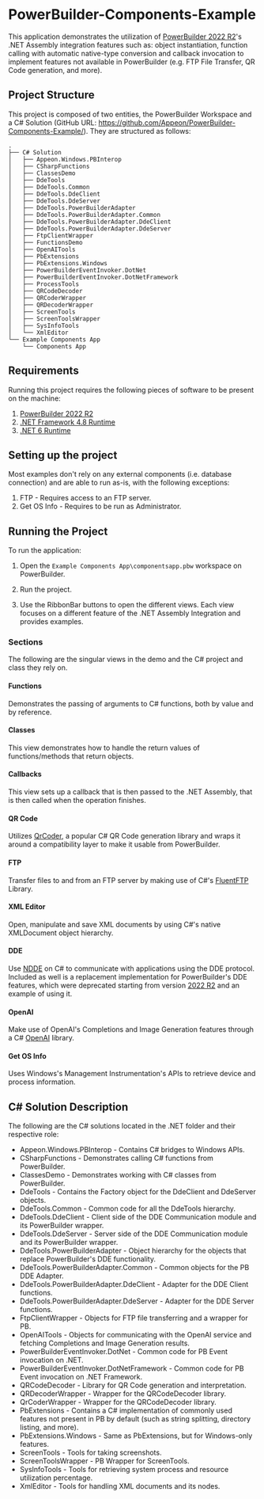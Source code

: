# PowerBuilder-Components-Example 

This application demonstrates the utilization of [PowerBuilder 2022 R2](https://www.appeon.com/products/powerbuilder)'s .NET Assembly integration features such as: object instantiation, function calling with automatic native-type conversion and callback invocation to implement features not available in PowerBuilder (e.g. FTP File Transfer, QR Code generation, and more).

## Project Structure

This project is composed of two entities, the PowerBuilder Workspace and a C# Solution (GitHub URL: https://github.com/Appeon/PowerBuilder-Components-Example/). They are structured as follows:

```
.
├── C# Solution
│   ├── Appeon.Windows.PBInterop
│   ├── CSharpFunctions
│   ├── ClassesDemo
│   ├── DdeTools
│   ├── DdeTools.Common
│   ├── DdeTools.DdeClient
│   ├── DdeTools.DdeServer
│   ├── DdeTools.PowerBuilderAdapter
│   ├── DdeTools.PowerBuilderAdapter.Common
│   ├── DdeTools.PowerBuilderAdapter.DdeClient
│   ├── DdeTools.PowerBuilderAdapter.DdeServer
│   ├── FtpClientWrapper
│   ├── FunctionsDemo
│   ├── OpenAITools
│   ├── PbExtensions
│   ├── PbExtensions.Windows
│   ├── PowerBuilderEventInvoker.DotNet
│   ├── PowerBuilderEventInvoker.DotNetFramework
│   ├── ProcessTools
│   ├── QRCodeDecoder
│   ├── QRCoderWrapper
│   ├── QRDecoderWrapper
│   ├── ScreenTools
│   ├── ScreenToolsWrapper
│   ├── SysInfoTools
│   └── XmlEditor
└── Example Components App
    └── Components App
```

## Requirements

Running this project requires the following pieces of software to be present on the machine:

1. [PowerBuilder 2022 R2](https://www.appeon.com/products/powerbuilder) 
2. [.NET Framework 4.8 Runtime ](https://dotnet.microsoft.com/en-us/download/dotnet-framework/net48) 
3. [.NET 6 Runtime](https://dotnet.microsoft.com/en-us/download/dotnet/6.0)

## Setting up the project

Most examples don't rely on any external components (i.e. database connection) and are able to run as-is, with the following exceptions:

1. FTP - Requires access to an FTP server.
2. Get OS Info - Requires to be run as Administrator.

## Running the Project

To run the application:

1. Open the `Example Components App\componentsapp.pbw` workspace on PowerBuilder.

2. Run the project.

3. Use the RibbonBar buttons to open the different views. Each view focuses on a different feature of the .NET Assembly Integration and provides examples.

### Sections

The following are the singular views in the demo and the C# project and class they rely on.

#### Functions

Demonstrates the passing of arguments to C# functions, both by value and by reference.

#### Classes

This view demonstrates how to handle the return values of functions/methods that return objects.

#### Callbacks

This view sets up a callback that is then passed to the .NET Assembly, that is then called when the operation finishes. 

#### QR Code

Utilizes [QrCoder](https://github.com/codebude/QRCoder), a popular C# QR Code generation library and wraps it around a compatibility layer to make it usable from PowerBuilder.

#### FTP

Transfer files to and from an FTP server by making use of C#'s [FluentFTP](https://github.com/robinrodricks/FluentFTP) Library.

#### XML Editor

Open, manipulate and save XML documents by using C#'s native XMLDocument object hierarchy.

#### DDE

Use [NDDE](https://github.com/anphonic/NDde) on C# to communicate with applications using the DDE protocol. Included as well is a replacement implementation for PowerBuilder's DDE features, which were deprecated starting from version [2022 R2](https://docs.appeon.com/pb/whats_new/Discontinued_Obsolete_features.html) and an example of using it.

#### OpenAI

Make use of OpenAI's Completions and Image Generation features through a C# [OpenAI](https://github.com/betalgo/openai) library.

#### Get OS Info

Uses Windows's Management Instrumentation's APIs to retrieve device and process information.

## C# Solution Description

The following are the C# solutions located in the .NET folder and their respective role:

- Appeon.Windows.PBInterop - Contains C# bridges to Windows APIs.
- CSharpFunctions - Demonstrates calling C# functions from PowerBuilder.
- ClassesDemo - Demonstrates working with C# classes from PowerBuilder.
- DdeTools - Contains the Factory object for the DdeClient and DdeServer objects.
- DdeTools.Common - Common code for all the DdeTools hierarchy.
- DdeTools.DdeClient - Client side of the DDE Communication module and its PowerBuilder wrapper.
- DdeTools.DdeServer - Server side of the DDE Communication module and its PowerBuilder wrapper.
- DdeTools.PowerBuilderAdapter - Object hierarchy for the objects that replace PowerBuilder's DDE functionality.
- DdeTools.PowerBuilderAdapter.Common - Common objects for the PB DDE Adapter.
- DdeTools.PowerBuilderAdapter.DdeClient - Adapter for the DDE Client functions.
- DdeTools.PowerBuilderAdapter.DdeServer - Adapter for the DDE Server functions.
- FtpClientWrapper - Objects for FTP file transferring and a wrapper for PB.
- OpenAITools - Objects for communicating with the OpenAI service and fetching Completions and Image Generation results.
- PowerBuilderEventInvoker.DotNet - Common code for PB Event invocation on .NET.
- PowerBuilderEventInvoker.DotNetFramework - Common code for PB Event invocation on .NET Framework.
- QRCodeDecoder - Library for QR Code generation and interpretation.
- QRDecoderWrapper - Wrapper for the QRCodeDecoder library.
- QrCoderWrapper - Wrapper for the QRCodeDecoder library.
- PbExtensions - Contains a C# implementation of commonly used features not present in PB by default (such as string splitting, directory listing, and more).
- PbExtensions.Windows - Same as PbExtensions, but for Windows-only features.
- ScreenTools - Tools for taking screenshots.
- ScreenToolsWrapper - PB Wrapper for ScreenTools.
- SysInfoTools - Tools for retrieving system process and resource utilization percentage.
- XmlEditor - Tools for handling XML documents and its nodes.
